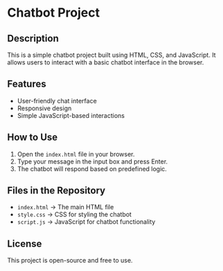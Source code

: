 # Chatbot Project

## Description
This is a simple chatbot project built using HTML, CSS, and JavaScript. 
It allows users to interact with a basic chatbot interface in the browser.

## Features
- User-friendly chat interface
- Responsive design
- Simple JavaScript-based interactions

## How to Use
1. Open the `index.html` file in your browser.
2. Type your message in the input box and press Enter.
3. The chatbot will respond based on predefined logic.

## Files in the Repository
- `index.html` → The main HTML file
- `style.css` → CSS for styling the chatbot
- `script.js` → JavaScript for chatbot functionality

## License
This project is open-source and free to use.
